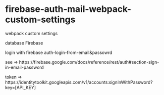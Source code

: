 # firebase-auth-mail-webpack-custom-settings
<p>webpack custom settings</p>
<p >database Firebase<p>
<p>login with firebase auth-login-from-email&passowrd</p>
<p>see => https://firebase.google.com/docs/reference/rest/auth#section-sign-in-email-password</p>
<p>token => https://identitytoolkit.googleapis.com/v1/accounts:signInWithPassword?key=[API_KEY]</p>

